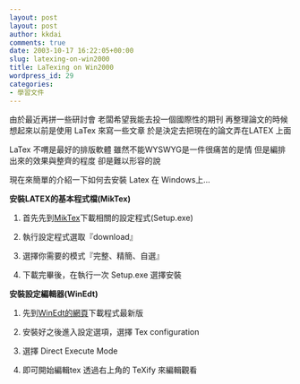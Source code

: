 ```yaml
---
layout: post
layout: post
author: kkdai
comments: true
date: 2003-10-17 16:22:05+00:00
slug: latexing-on-win2000
title: LaTexing on Win2000
wordpress_id: 29
categories:
- 學習文件
---
```



由於最近再拼一些研討會
老闆希望我能去投一個國際性的期刊
再整理論文的時候  想起來以前是使用 LaTex 來寫一些文章
於是決定去把現在的論文弄在LATEX 上面
    
LaTex 不喟是最好的排版軟體
雖然不能WYSWYG是一件很痛苦的是情
但是編排出來的效果與整齊的程度
卻是難以形容的說
    
    
現在來簡單的介紹一下如何去安裝 Latex 在 Windows上...
    


<!-- more -->


**安裝LATEX的基本程式檔(MikTex)**





  
  1. 首先先到[MikTex](http://www.miktex.org/)下載相關的設定程式(Setup.exe)

  
  2. 執行設定程式選取『download』

  
  3. 選擇你需要的模式『完整、精簡、自選』

  
  4. 下載完畢後，在執行一次 Setup.exe 選擇安裝




**安裝設定編輯器(WinEdt)**





  
  1. 先到[WinEdt的網頁](http://www.winedt.com/)下載程式最新版

  
  2. 安裝好之後進入設定選項，選擇 Tex configuration

  
  3. 選擇 Direct Execute Mode

  
  4. 即可開始編輯tex 透過右上角的 TeXify 來編輯觀看


